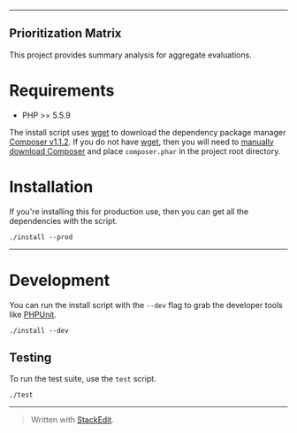 ---------------------
Prioritization Matrix
---------------------

This project provides summary analysis for aggregate evaluations.

# Requirements

* PHP >= 5.5.9

The install script uses [wget][3] to download the dependency package manager [Composer v1.1.2][2].
If you do not have [wget][3], then you will need to [manually download Composer][2]
and place `composer.phar` in the project root directory.

# Installation

If you're installing this for production use, then you can get all the dependencies with the script.

    ./install --prod

----------

# Development

You can run the install script with the `--dev` flag to grab the developer tools like [PHPUnit][4].

    ./install --dev

## Testing

To run the test suite, use the `test` script.

    ./test

----------

[1]:http://php.net/manual/en/book.pdo.php
[2]:https://getcomposer.org/download/
[3]:https://www.gnu.org/software/wget/
[4]:https://phpunit.de/

> Written with [StackEdit](https://stackedit.io/).
